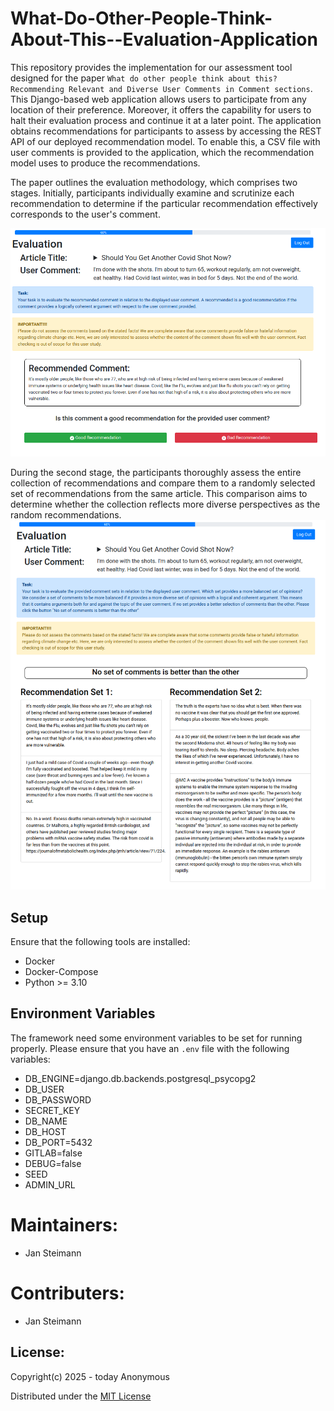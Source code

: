 # What-Do-Other-People-Think-About-This--Evaluation-Application

This repository provides the implementation for our assessment tool designed for the paper `What do other people think about this? Recommending Relevant and Diverse User Comments in Comment sections`. This Django-based web application allows users to participate from any location of their preference. Moreover, it offers the capability for users to halt their evaluation process and continue it at a later point. The application obtains recommendations for participants to assess by accessing the REST API of our deployed recommendation model. To enable this, a CSV file with user comments is provided to the application, which the recommendation model uses to produce the recommendations.

The paper outlines the evaluation methodology, which comprises two stages. Initially, participants individually examine and scrutinize each recommendation to determine if the particular recommendation effectively corresponds to the user's comment.

![evaluation_single_comment](EvaluationSingleComment.png)

During the second stage, the participants thoroughly assess the entire collection of recommendations and compare them to a randomly selected set of recommendations from the same article. This comparison aims to determine whether the collection reflects more diverse perspectives as the random recommendations.
![evaluation_set](EvaluationSet.png)

## Setup
Ensure that the following tools are installed:
* Docker
* Docker-Compose
* Python >= 3.10

## Environment Variables
The framework need some environment variables to be set for running properly. Please ensure that you have an ```.env```
file with the following variables:

* DB_ENGINE=django.db.backends.postgresql_psycopg2
* DB_USER
* DB_PASSWORD
* SECRET_KEY
* DB_NAME
* DB_HOST
* DB_PORT=5432
* GITLAB=false
* DEBUG=false
* SEED
* ADMIN_URL


# Maintainers:
* Jan Steimann

# Contributers: 
* Jan Steimann

## License:
Copyright(c) 2025 - today Anonymous

Distributed under the [MIT License](LICENSE)
